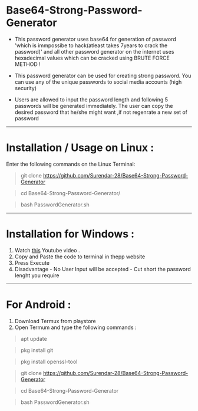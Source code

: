 # Base64-Strong-Password-Generator

* This password generator uses base64 for generation of password 'which is immpossibe to hack(atleast takes 7years to crack the password)' and all other password generator on the internet uses hexadecimal values which can be cracked using BRUTE FORCE METHOD ! 

* This password generator can be used for creating strong password. You can use any of the unique passwords to social media accounts (high security)

* Users are allowed to input the password length and following 5 passwords will be generated immediately.
The user can copy the desired password that he/she might want ,if not regenrate a new set of password

---

# Installation / Usage on Linux :

Enter the following commands on the Linux Terminal: 

> git clone https://github.com/Surendar-28/Base64-Strong-Password-Generator

> cd Base64-Strong-Password-Generator/

> bash PasswordGenerator.sh
---
 
# Installation for Windows : 
 1. Watch [this](https://www.tutorialspoint.com/unix_terminal_online.php) Youtube video .
 2. Copy and Paste the code to terminal in thepp website 
 3. Press Execute  
 4. Disadvantage - No User Input will be accepted - Cut short the password lenght you require 

 --- 
  
# For Android : 

 1. Download Termux from playstore 
 2. Open Termum and type the following commands :

 > apt update

 > pkg install git

 > pkg install openssl-tool

 > git clone https://github.com/Surendar-28/Base64-Strong-Password-Generator

 > cd Base64-Strong-Password-Generator

 > bash PasswordGenerator.sh
 
